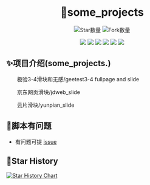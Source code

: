 <div align="center"> 
<h1 align="center">
🌈some_projects
</h1>

![](https://img.shields.io/github/stars/sijiyo/projects?style=social "Star数量")
![](https://img.shields.io/github/forks/sijiyo/projects?style=social "Fork数量")

<img src="https://img.shields.io/badge/python-3.8-blue"/>
<img src="https://img.shields.io/github/issues/sijiyo/projects.svg"/> 
<img src="https://img.shields.io/github/license/sijiyo/projects.svg"/>
<img src="https://img.shields.io/github/repo-size/sijiyo/projects.svg"/>
<img src="https://img.shields.io/github/commit-activity/m/sijiyo/projects.svg"/>
<img src="https://img.shields.io/github/last-commit/sijiyo/projects.svg"/>
</div>

## ✨项目介绍(some_projects.)

&emsp;&emsp;极验3-4滑块和无感/geetest3-4 fullpage and slide

&emsp;&emsp;京东网页滑块/jdweb_slide

&emsp;&emsp;云片滑块/yunpian_slide

## 🙋‍脚本有问题
* 有问题可提 [issue](https://github.com/sijiyo/projects/issues)

## 🌟Star History

[![Star History Chart](https://api.star-history.com/svg?repos=sijiyo/projects&type=Date)](https://star-history.com/#sijiyo/projects&Date)
